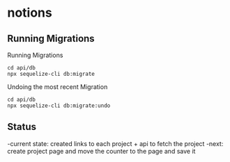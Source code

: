 # notions

## Running Migrations
Running Migrations
```shell
cd api/db
npx sequelize-cli db:migrate
```
Undoing the most recent Migration
```shell
cd api/db
npx sequelize-cli db:migrate:undo
```

## Status
-current state: created links to each project + api to fetch the project
-next: create project page and move the counter to the page and save it
